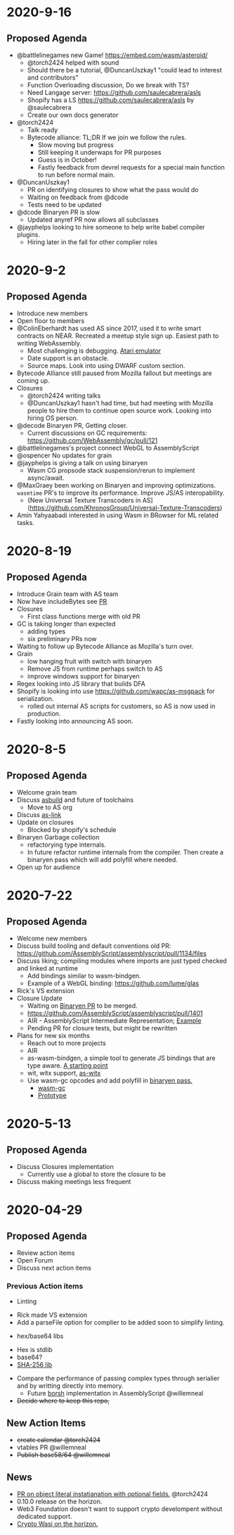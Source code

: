 # 2020-9-16

## Proposed Agenda
* @battlelinegames new Game! https://embed.com/wasm/asteroid/
  * @torch2424 helped with sound
  * Should there be a tutorial, @DuncanUszkay1 "could lead to interest and contributors"
  * Function Overloading discussion, Do we break with TS?
   * Need Langage server: https://github.com/saulecabrera/asls
   * Shopify has a LS https://github.com/saulecabrera/asls by @saulecabrera
   * Create our own docs generator
* @torch2424
  * Talk ready
  * Bytecode alliance: TL;DR If we join we follow the rules.
    * Slow moving but progress
    * Still keeping it underwaps for PR purposes
    * Guess is in October!
    * Fastly feedback from devrel requests for a special main function to run before normal main.
* @DuncanUszkay1
  * PR on identifying closures to show what the pass would do
  * Waiting on feedback from @dcode
  * Tests need to be updated
* @dcode Binaryen PR is slow
  * Updated anyref PR now allows all subclasses
* @jayphelps looking to hire someone to help write babel compiler plugins.
  * Hiring later in the fall for other complier roles

# 2020-9-2

## Proposed Agenda
* Introduce new members
* Open floor to members
* @ColinEberhardt has used AS since 2017, used it to write smart contracts on NEAR.  Recreated a meetup style sign up. Easiest path to writing WebAssembly.
  * Most challenging is debugging. [Atari emulator](https://github.com/ColinEberhardt/atari2600-wasm)
  * Date support is an obstacle.
  * Source maps. Look into using DWARF custom section.
* Bytecode Alliance still paused from Mozilla fallout but meetings are coming up.
* Closures
  * @torch2424 writing talks
  * @DuncanUszkay1 hasn't had time, but had meeting with Mozilla people to hire them to continue open source work.  Looking into hiring OS person.
* @decode Binaryen PR, Getting closer.
  * Current discussions on GC requirements: https://github.com/WebAssembly/gc/pull/121
* @battlelinegames's project connect WebGL to AssemblyScript
* @ospencer No updates for grain
* @jayphelps is giving a talk on using binaryen
  * Wasm CG propsode stack suspension/rerun to implement async/await.
* @MaxGraey been working on Binaryen and improving optimizations. `wasmtime` PR's to improve its performance.  Improve JS/AS interopability.
  * {New Universal Texture Transcoders in AS](https://github.com/KhronosGroup/Universal-Texture-Transcoders)
* Amin Yahyaabadi interested in using Wasm in BRowser for ML related tasks.

# 2020-8-19

## Proposed Agenda 
* Introduce Grain team with AS team
* Now have includeBytes see [PR](https://github.com/willemneal/visitor-as/pull/6)
* Closures
  * First class functions merge with old PR
* GC is taking longer than expected
  * adding types
  * six preliminary PRs now
* Waiting to follow up Bytecode Alliance as Mozilla's turn over.
* Grain
  * low hanging fruit with switch with binaryen
  * Remove JS from runtime perhaps switch to AS
  * improve windows support for binaryen
* Regex looking into JS library that builds DFA
* Shopify is looking into use https://github.com/wapc/as-msgpack for serialization.
  * rolled out internal AS scripts for customers, so AS is now used in production.
* Fastly looking into announcing AS soon.

# 2020-8-5

## Proposed Agenda
* Welcome grain team
* Discuss [asbuild](https://github.com/willemneal/asbuild) and future of toolchains
  - Move to AS org
* Discuss [as-link](https://github.com/willemneal/as-link)
* Update on closures
  - Blocked by shopify's schedule
* Binaryen Garbage collection
  - refactorying type internals.
  - In future refactor runtime internals from the compiler. Then create a binaryen pass which will add polyfill where needed.
* Open up for audience
 
# 2020-7-22

## Proposed Agenda
* Welcome new members
* Discuss build tooling and default conventions old PR: https://github.com/AssemblyScript/assemblyscript/pull/1134/files
* Discuss liking; compiling modules where imports are just typed checked and linked at runtime
  - Add bindings similar to wasm-bindgen.
  - Example of a WebGL binding: https://github.com/lume/glas
* Rick's VS extension
* Closure Update
  - Waiting on [Binaryen PR](https://github.com/WebAssembly/binaryen/pull/2586) to be merged.
  - https://github.com/AssemblyScript/assemblyscript/pull/1401
  - AIR - AssemblyScript Intermediate Representation; [Example](https://github.com/AssemblyScript/assemblyscript/blob/air/src/air.ts)
  - Pending PR for closure tests, but might be rewritten
* Plans for new six months
  - Reach out to more projects
  - AIR
  - as-wasm-bindgen, a simple tool to generate JS bindings that are type aware. [A starting point](https://github.com/AssemblyScript/assemblyscript/blob/master/src/definitions.ts#L373)
  - wit, witx support, [as-witx](https://github.com/jedisct1/as-witx)
  - Use wasm-gc opcodes and add polyfill in [binaryen pass.](https://github.com/WebAssembly/binaryen/issues/2935)
    - [wasm-gc](https://github.com/WebAssembly/gc)
    - [Prototype](https://github.com/WebAssembly/gc/issues/81)


# 2020-5-13

## Proposed Agenda
 - Discuss Closures implementation
   - Currently use a global to store the closure to be 
 - Discuss making meetings less frequent


# 2020-04-29

## Proposed Agenda
* Review action items
* Open Forum
* Discuss next action items

### Previous Action items

* Linting
 - Rick made VS extension 
 - Add a parseFile option for complier to be added soon to simplify linting.
* hex/base64 libs
 - Hex is stdlib
 - base64?
 - [SHA-256 lib](https://github.com/ChainSafe/as-sha256)
* Compare the performance of passing complex types through serialier and by writting directly into memory.
  - Future [borsh](https://github.com/near/borsh) implementation in AssemblyScript @willemneal
* ~~Decide where to keep this repo,~~ 


## New Action Items
- ~~create calendar @torch2424~~
- vtables PR @willemneal
- ~~Publish base58/64 @willemneal~~


## News
- [PR on object literal instatianation with optional fields.](https://github.com/AssemblyScript/assemblyscript/pull/1229) @torch2424 
- 0.10.0 release on the horizon.
- Web3 Foundation doesn't want to support crypto develompent without dedicated support.
- [Crypto Wasi on the horizon.](https://github.com/WebAssembly/WASI-crypto)
